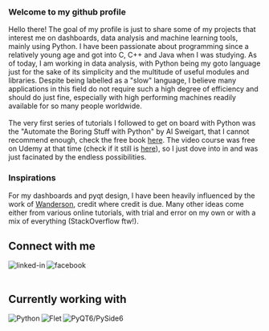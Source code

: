 ### Welcome to my github profile
Hello there! The goal of my profile is just to share some of my projects that interest me on dashboards, data analysis and machine learning tools, mainly using Python.
I have been passionate about programming since a relatively young age and got into C, C++ and Java when I was studying.
As of today, I am working in data analysis, with Python being my goto language just for the sake of its simplicity and the multitude of useful modules and libraries. Despite being labelled as a "slow" language, I believe many applications in this field do not require such a high degree of efficiency and should do just fine, especially with high performing machines readily available for so many people worldwide.
<br>
<br>
The very first series of tutorials I followed to get on board with Python was the "Automate the Boring Stuff with Python" by Al Sweigart, that I cannot recommend enough, check the free book [here](https://automatetheboringstuff.com/). The video course was free on Udemy at that time (check if it still is [here](https://www.udemy.com/course/automate/)), so I just dove into in and was just facinated by the endless possibilities.

### Inspirations
For my dashboards and pyqt design, I have been heavily influenced by the work of [Wanderson](https://github.com/Wanderson-Magalhaes), credit where credit is due. Many other ideas come either from various online tutorials, with trial and error on my own or with a mix of everything (StackOverflow ftw!).

## Connect with me
[<img align="left" alt="linked-in" src="https://img.shields.io/badge/linkedin-%230077B5.svg?&style=for-the-badge&logo=linkedin&logoColor=white" />](https://www.linkedin.com/in/asadou)
[<img align="left" alt="facebook" src="https://img.shields.io/badge/facebook-%231877F2.svg?&style=for-the-badge&logo=facebook&logoColor=white" />](https://www.facebook.com/sadou.m.abdou/)
<br>
<br>

## Currently working with
<a href="https://github.com/AbdouSadou?tab=repositories&q=&type=&language=python&sort="> <img align="left" alt="Python" src="https://img.shields.io/static/v1?label=Python&message= &color=blue" /></a>
<a href="https://flet.dev/"> <img align="left" alt="Flet" src="https://img.shields.io/static/v1?label=Flet&message=Newer projects &color=pink"/>
<a href="https://github.com/AbdouSadou/PyOneDark_Qt6_Modern_GUI"> <img align="left" alt="PyQT6/PySide6" src="https://img.shields.io/static/v1?label=PyQT6/PySide6&message=Paused &color=green" />
<br>
<br>
